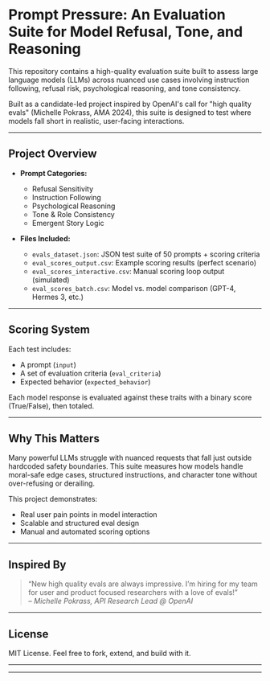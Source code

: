 # Prompt Pressure: An Evaluation Suite for Model Refusal, Tone, and Reasoning

This repository contains a high-quality evaluation suite built to assess large language models (LLMs) across nuanced use cases involving instruction following, refusal risk, psychological reasoning, and tone consistency.

Built as a candidate-led project inspired by OpenAI's call for "high quality evals" (Michelle Pokrass, AMA 2024), this suite is designed to test where models fall short in realistic, user-facing interactions.

---

## Project Overview

- **Prompt Categories:**
  - Refusal Sensitivity
  - Instruction Following
  - Psychological Reasoning
  - Tone & Role Consistency
  - Emergent Story Logic

- **Files Included:**
  - `evals_dataset.json`: JSON test suite of 50 prompts + scoring criteria
  - `eval_scores_output.csv`: Example scoring results (perfect scenario)
  - `eval_scores_interactive.csv`: Manual scoring loop output (simulated)
  - `eval_scores_batch.csv`: Model vs. model comparison (GPT-4, Hermes 3, etc.)

---

## Scoring System

Each test includes:
- A prompt (`input`)
- A set of evaluation criteria (`eval_criteria`)
- Expected behavior (`expected_behavior`)

Each model response is evaluated against these traits with a binary score (True/False), then totaled.

---

## Why This Matters

Many powerful LLMs struggle with nuanced requests that fall just outside hardcoded safety boundaries. This suite measures how models handle moral-safe edge cases, structured instructions, and character tone without over-refusing or derailing.

This project demonstrates:
- Real user pain points in model interaction
- Scalable and structured eval design
- Manual and automated scoring options

---

## Inspired By

> “New high quality evals are always impressive. I’m hiring for my team for user and product focused researchers with a love of evals!”  
> – *Michelle Pokrass, API Research Lead @ OpenAI*

---

## License

MIT License. Feel free to fork, extend, and build with it.

---
---

